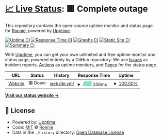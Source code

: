 # [📈 Live Status](https://status.ronniie.com): <!--live status--> **🟥 Complete outage**

This repository contains the open-source uptime monitor and status page for [Ronnie](https://ronniie.com), powered by [Upptime](https://github.com/upptime/upptime).

[![Uptime CI](https://github.com/Ronniie/Status/workflows/Uptime%20CI/badge.svg)](https://github.com/Ronniie/Status/actions?query=workflow%3A%22Uptime+CI%22)
[![Response Time CI](https://github.com/Ronniie/Status/workflows/Response%20Time%20CI/badge.svg)](https://github.com/Ronniie/Status/actions?query=workflow%3A%22Response+Time+CI%22)
[![Graphs CI](https://github.com/Ronniie/Status/workflows/Graphs%20CI/badge.svg)](https://github.com/Ronniie/Status/actions?query=workflow%3A%22Graphs+CI%22)
[![Static Site CI](https://github.com/Ronniie/Status/workflows/Static%20Site%20CI/badge.svg)](https://github.com/Ronniie/Status/actions?query=workflow%3A%22Static+Site+CI%22)
[![Summary CI](https://github.com/Ronniie/Status/workflows/Summary%20CI/badge.svg)](https://github.com/Ronniie/Status/actions?query=workflow%3A%22Summary+CI%22)

With [Upptime](https://upptime.js.org), you can get your own unlimited and free uptime monitor and status page, powered entirely by a GitHub repository. We use [Issues](https://github.com/Ronniie/Status/issues) as incident reports, [Actions](https://github.com/Ronniie/Status/actions) as uptime monitors, and [Pages](https://status.ronniie.com) for the status page.

<!--start: status pages-->
<!-- This summary is generated by Upptime (https://github.com/upptime/upptime) -->
<!-- Do not edit this manually, your changes will be overwritten -->
<!-- prettier-ignore -->
| URL | Status | History | Response Time | Uptime |
| --- | ------ | ------- | ------------- | ------ |
| <img alt="" src="https://favicons.githubusercontent.com/ronniie.com" height="13"> [Website](https://ronniie.com) | 🟥 Down | [website.yml](https://github.com/Ronniie/Status/commits/HEAD/history/website.yml) | <details><summary><img alt="Response time graph" src="./graphs/website/response-time-week.png" height="20"> 108ms</summary><br><a href="https://status.ronniie.com/history/website"><img alt="Response time 99" src="https://img.shields.io/endpoint?url=https%3A%2F%2Fraw.githubusercontent.com%2FRonniie%2FStatus%2FHEAD%2Fapi%2Fwebsite%2Fresponse-time.json"></a><br><a href="https://status.ronniie.com/history/website"><img alt="24-hour response time 125" src="https://img.shields.io/endpoint?url=https%3A%2F%2Fraw.githubusercontent.com%2FRonniie%2FStatus%2FHEAD%2Fapi%2Fwebsite%2Fresponse-time-day.json"></a><br><a href="https://status.ronniie.com/history/website"><img alt="7-day response time 108" src="https://img.shields.io/endpoint?url=https%3A%2F%2Fraw.githubusercontent.com%2FRonniie%2FStatus%2FHEAD%2Fapi%2Fwebsite%2Fresponse-time-week.json"></a><br><a href="https://status.ronniie.com/history/website"><img alt="30-day response time 105" src="https://img.shields.io/endpoint?url=https%3A%2F%2Fraw.githubusercontent.com%2FRonniie%2FStatus%2FHEAD%2Fapi%2Fwebsite%2Fresponse-time-month.json"></a><br><a href="https://status.ronniie.com/history/website"><img alt="1-year response time 99" src="https://img.shields.io/endpoint?url=https%3A%2F%2Fraw.githubusercontent.com%2FRonniie%2FStatus%2FHEAD%2Fapi%2Fwebsite%2Fresponse-time-year.json"></a></details> | <details><summary><a href="https://status.ronniie.com/history/website">100.00%</a></summary><a href="https://status.ronniie.com/history/website"><img alt="All-time uptime 97.92%" src="https://img.shields.io/endpoint?url=https%3A%2F%2Fraw.githubusercontent.com%2FRonniie%2FStatus%2FHEAD%2Fapi%2Fwebsite%2Fuptime.json"></a><br><a href="https://status.ronniie.com/history/website"><img alt="24-hour uptime 100.00%" src="https://img.shields.io/endpoint?url=https%3A%2F%2Fraw.githubusercontent.com%2FRonniie%2FStatus%2FHEAD%2Fapi%2Fwebsite%2Fuptime-day.json"></a><br><a href="https://status.ronniie.com/history/website"><img alt="7-day uptime 100.00%" src="https://img.shields.io/endpoint?url=https%3A%2F%2Fraw.githubusercontent.com%2FRonniie%2FStatus%2FHEAD%2Fapi%2Fwebsite%2Fuptime-week.json"></a><br><a href="https://status.ronniie.com/history/website"><img alt="30-day uptime 100.00%" src="https://img.shields.io/endpoint?url=https%3A%2F%2Fraw.githubusercontent.com%2FRonniie%2FStatus%2FHEAD%2Fapi%2Fwebsite%2Fuptime-month.json"></a><br><a href="https://status.ronniie.com/history/website"><img alt="1-year uptime 97.92%" src="https://img.shields.io/endpoint?url=https%3A%2F%2Fraw.githubusercontent.com%2FRonniie%2FStatus%2FHEAD%2Fapi%2Fwebsite%2Fuptime-year.json"></a></details>

<!--end: status pages-->

[**Visit our status website →**](https://status.ronniie.com)

## 📄 License

- Powered by: [Upptime](https://github.com/upptime/upptime)
- Code: [MIT](./LICENSE) © [Ronnie](https://ronniie.com)
- Data in the `./history` directory: [Open Database License](https://opendatacommons.org/licenses/odbl/1-0/)
